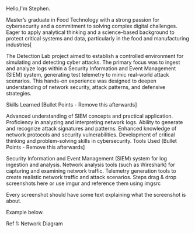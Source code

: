 Hello,I'm Stephen.

Master’s graduate in Food Technology with a strong passion for cybersecurity and a commitment to solving complex digital challenges. Eager to apply analytical thinking and a science-based background to protect critical systems and data, particularly in the food and manufacturing industries[

The Detection Lab project aimed to establish a controlled environment for simulating and detecting cyber attacks. The primary focus was to ingest and analyze logs within a Security Information and Event Management (SIEM) system, generating test telemetry to mimic real-world attack scenarios. This hands-on experience was designed to deepen understanding of network security, attack patterns, and defensive strategies.

Skills Learned
[Bullet Points - Remove this afterwards]

Advanced understanding of SIEM concepts and practical application.
Proficiency in analyzing and interpreting network logs.
Ability to generate and recognize attack signatures and patterns.
Enhanced knowledge of network protocols and security vulnerabilities.
Development of critical thinking and problem-solving skills in cybersecurity.
Tools Used
[Bullet Points - Remove this afterwards]

Security Information and Event Management (SIEM) system for log ingestion and analysis.
Network analysis tools (such as Wireshark) for capturing and examining network traffic.
Telemetry generation tools to create realistic network traffic and attack scenarios.
Steps
drag & drop screenshots here or use imgur and reference them using imgsrc

Every screenshot should have some text explaining what the screenshot is about.

Example below.

Ref 1: Network Diagram
